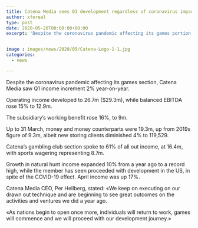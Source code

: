 ```yaml
---
title: Catena Media sees Q1 development regardless of coronavirus impact
author: xforeal 
type: post
date: 2020-05-20T00:00:00+00:00
excerpt: 'Despite the coronavirus pandemic affecting its games portion, Catena Media saw Q1 income increment 2&amp;percnt; year-on-year '


image : images/news/2020/05/Catena-Logo-1-1.jpg
categories:
  - news

---
```

Despite the coronavirus pandemic affecting its games section, Catena Media saw Q1 income increment 2&percnt; year-on-year. 

Operating income developed to 26.7m ($29.3m), while balanced EBITDA rose 15&percnt; to 12.9m. 

The subsidiary&#8217;s working benefit rose 16&percnt;, to 9m. 

Up to 31 March, money and money counterparts were 19.3m, up from 2019s figure of 9.3m, albeit new storing clients diminished 4&percnt; to 119,529. 

Catena&#8217;s gambling club section spoke to 61&percnt; of all out income, at 16.4m, with sports wagering representing 8.7m. 

Growth in natural hunt income expanded 10&percnt; from a year ago to a record high, while the member has seen proceeded with development in the US, in spite of the COVID-19 effect. April income was up 17&percnt;. 

Catena Media CEO, Per Hellberg, stated: &#171;We keep on executing on our drawn out technique and are beginning to see great outcomes on the activities and ventures we did a year ago. 

&#171;As nations begin to open once more, individuals will return to work, games will commence and we will proceed with our development journey.&#187;